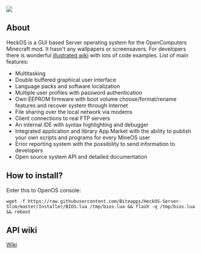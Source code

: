 ![](https://i.imgur.com/Ki5bX0I.gif)

## About

HeckOS is a GUI based Server operating system for the OpenComputers Minecraft mod. It hasn't any wallpapers or screensavers. For developers there is wonderful [illustrated wiki](https://github.com/IgorTimofeev/MineOS/wiki) with lots of code examples. List of main features:

-   Multitasking
-   Double buffered graphical user interface
-   Language packs and software localization
-   Multiple user profiles with password authentication
-   Own EEPROM firmware with boot volume choose/format/rename features and recover system through Internet
-   File sharing over the local network via modems
-   Client connections to real FTP servers
-   An internal IDE with syntax highlighting and debugger 
-   Integrated application and library App Market with the ability to publish your own scripts and programs for every MineOS user
-   Error reporting system with the possibility to send information to developers
-   Open source system API and detailed documentation

## How to install?

Enter this to OpenOS console:

	wget -f https://raw.githubusercontent.com/Biteapps/HeckOS-Server-Slim/master/Installer/BIOS.lua /tmp/bios.lua && flash -q /tmp/bios.lua && reboot


## API wiki

[Wiki](https://github.com/IgorTimofeev/MineOS/wiki)

